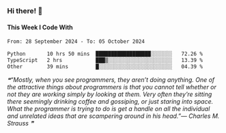 ### Hi there! 👋

#### This Week I Code With
<!--START_SECTION:waka-->

```txt
From: 28 September 2024 - To: 05 October 2024

Python       10 hrs 50 mins  ██████████████████░░░░░░░   72.26 %
TypeScript   2 hrs           ███▒░░░░░░░░░░░░░░░░░░░░░   13.39 %
Other        39 mins         █░░░░░░░░░░░░░░░░░░░░░░░░   04.39 %
```

<!--END_SECTION:waka-->

<!--STARTS_HERE_QUOTE_README-->
<i>❝“Mostly, when you see programmers, they aren’t doing anything.  One of the attractive things about programmers is that you cannot tell whether or not they are working simply by looking at them.  Very often they’re sitting there seemingly drinking coffee and gossiping, or just staring into space.  What the programmer is trying to do is get a handle on all the individual and unrelated ideas that are scampering around in his head.”— Charles M. Strauss   ❞</i>
<!--ENDS_HERE_QUOTE_README-->
